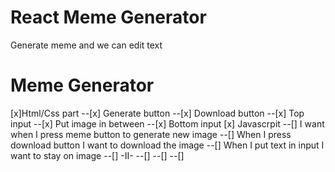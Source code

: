 # React Meme Generator

Generate meme and we can edit text

# Meme Generator

[x]Html/Css part
--[x] Generate button
--[x] Download button
--[x] Top input
--[x] Put image in between
--[x] Bottom input
[x] Javascrpit
--[] I want when I press meme button to generate new image
--[] When I press download button I want to download the image
--[] When I put text in input I want to stay on image
--[] -II-
--[]
--[]
--[]
